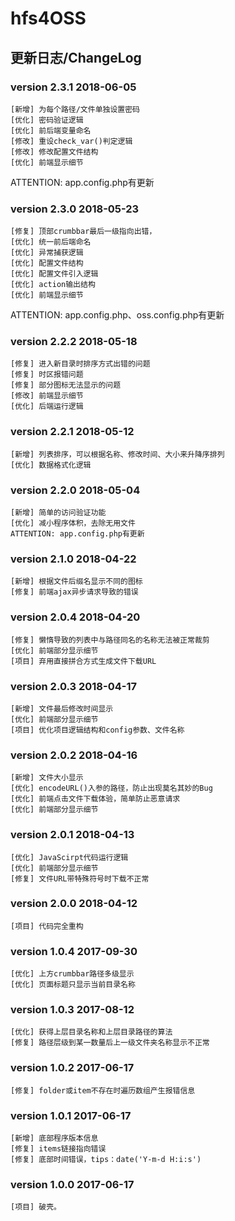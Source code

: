 # hfs4OSS

## 更新日志/ChangeLog
### version 2.3.1 2018-06-05
```
[新增] 为每个路径/文件单独设置密码
[优化] 密码验证逻辑
[优化] 前后端变量命名
[修改] 重设check_var()判定逻辑
[修改] 修改配置文件结构
[优化] 前端显示细节
```
ATTENTION: app.config.php有更新
### version 2.3.0 2018-05-23
```
[修复] 顶部crumbbar最后一级指向出错，
[优化] 统一前后端命名
[优化] 异常捕获逻辑
[优化] 配置文件结构
[优化] 配置文件引入逻辑
[优化] action输出结构
[优化] 前端显示细节
```
ATTENTION: app.config.php、oss.config.php有更新
### version 2.2.2 2018-05-18
```
[修复] 进入新目录时排序方式出错的问题
[修复] 时区报错问题
[修复] 部分图标无法显示的问题
[修改] 前端显示细节
[优化] 后端运行逻辑
```
### version 2.2.1 2018-05-12
```
[新增] 列表排序，可以根据名称、修改时间、大小来升降序排列
[优化] 数据格式化逻辑
```
### version 2.2.0 2018-05-04
```
[新增] 简单的访问验证功能
[优化] 减小程序体积，去除无用文件
ATTENTION: app.config.php有更新
```
### version 2.1.0 2018-04-22
```
[新增] 根据文件后缀名显示不同的图标
[修复] 前端ajax异步请求导致的错误
```
### version 2.0.4 2018-04-20
```
[修复] 懒惰导致的列表中与路径同名的名称无法被正常裁剪
[优化] 前端部分显示细节
[项目] 弃用直接拼合方式生成文件下载URL
```
### version 2.0.3 2018-04-17
```
[新增] 文件最后修改时间显示
[优化] 前端部分显示细节
[项目] 优化项目逻辑结构和config参数、文件名称
```
### version 2.0.2 2018-04-16
```
[新增] 文件大小显示
[优化] encodeURL()入参的路径，防止出现莫名其妙的Bug
[优化] 前端点击文件下载体验，简单防止恶意请求
[优化] 前端部分显示细节
```
### version 2.0.1 2018-04-13
```
[优化] JavaScirpt代码运行逻辑
[优化] 前端部分显示细节
[修复] 文件URL带特殊符号时下载不正常
```
### version 2.0.0 2018-04-12
```
[项目] 代码完全重构
```
### version 1.0.4 2017-09-30
```
[优化] 上方crumbbar路径多级显示
[优化] 页面标题只显示当前目录名称
```
### version 1.0.3 2017-08-12
```
[优化] 获得上层目录名称和上层目录路径的算法
[修复] 路径层级到某一数量后上一级文件夹名称显示不正常
```
### version 1.0.2 2017-06-17
```
[修复] folder或item不存在时遍历数组产生报错信息
```
### version 1.0.1 2017-06-17
```
[新增] 底部程序版本信息
[修复] items链接指向错误
[修复] 底部时间错误，tips：date('Y-m-d H:i:s')
```
### version 1.0.0 2017-06-17
```
[项目] 破壳。
```